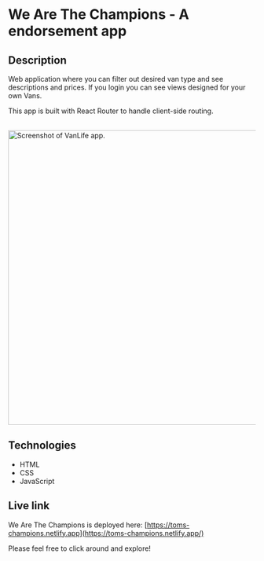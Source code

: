 # We Are The Champions - A endorsement app

## Description
Web application where you can filter out desired van type and see descriptions and prices.
If you login you can see views designed for your own Vans.

This app is built with React Router to handle client-side routing.

<br/>
<img src="./vanlife.png" alt="Screenshot of VanLife app." width="600px"/>

## Technologies
- HTML
- CSS
- JavaScript

## Live link
We Are The Champions is deployed here:
[https://toms-champions.netlify.app](https://toms-champions.netlify.app/)

Please feel free to click around and explore!
